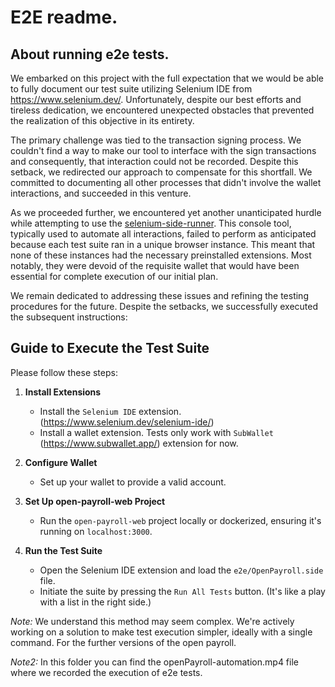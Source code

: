 
# E2E readme.

## About running e2e tests.

We embarked on this project with the full expectation that we would be able to fully document our test suite utilizing Selenium IDE from https://www.selenium.dev/. Unfortunately, despite our best efforts and tireless dedication, we encountered unexpected obstacles that prevented the realization of this objective in its entirety.

The primary challenge was tied to the transaction signing process. We couldn't find a way to make our tool to interface with the sign transactions and consequently, that interaction could not be recorded. Despite this setback, we redirected our approach to compensate for this shortfall. We committed to documenting all other processes that didn't involve the wallet interactions, and succeeded in this venture.

As we proceeded further, we encountered yet another unanticipated hurdle while attempting to use the [selenium-side-runner](https://www.selenium.dev/selenium-ide/docs/en/introduction/command-line-runner). This console tool, typically used to automate all interactions, failed to perform as anticipated because each test suite ran in a unique browser instance. This meant that none of these instances had the necessary preinstalled extensions. Most notably, they were devoid of the requisite wallet that would have been essential for complete execution of our initial plan.

We remain dedicated to addressing these issues and refining the testing procedures for the future. Despite the setbacks, we successfully executed the subsequent instructions:

## Guide to Execute the Test Suite

Please follow these steps:

1. **Install Extensions**
   - Install the `Selenium IDE` extension. (https://www.selenium.dev/selenium-ide/)
   - Install a wallet extension. Tests only work with `SubWallet` (https://www.subwallet.app/) extension for now.

2. **Configure Wallet**
   - Set up your wallet to provide a valid account. 

3. **Set Up open-payroll-web Project**
   - Run the `open-payroll-web` project locally or dockerized, ensuring it's running on `localhost:3000`.

4. **Run the Test Suite**
   - Open the Selenium IDE extension and load the `e2e/OpenPayroll.side` file.
   - Initiate the suite by pressing the `Run All Tests` button. (It's like a play with a list in the right side.)

_Note:_ We understand this method may seem complex. We're actively working on a solution to make test execution simpler, ideally with a single command. For the further versions of the open payroll.

_Note2:_ In this folder you can find the openPayroll-automation.mp4 file where we recorded the execution of e2e tests.
